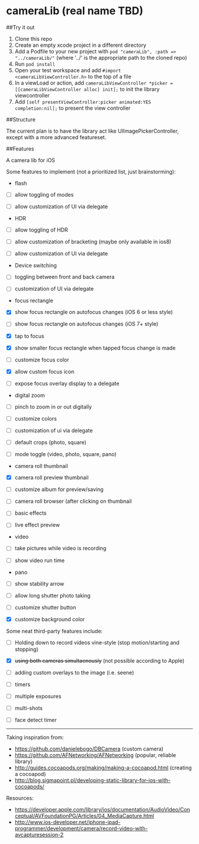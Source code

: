 cameraLib (real name TBD)
=========

##Try it out

1. Clone this repo
2. Create an empty xcode project in a different directory
3. Add a Podfile to your new project with `pod "cameraLib", :path => "../cameraLib/"` (where '../' is the appropriate path to the cloned repo)
4. Run `pod install`
5. Open your test workspace and add `#import <cameraLibViewController.h>` to the top of a file
6. In a viewLoad or action, add `cameraLibViewController *picker = [[cameraLibViewController alloc] init];` to init the library viewcontroller
7. Add `[self presentViewController:picker animated:YES completion:nil];` to present the view controller

##Structure

The current plan is to have the library act like UIImagePickerController, except with a more advanced featureset.

##Features

A camera lib for iOS

Some features to implement (not a prioritized list, just brainstorming):

- flash

 - [ ] allow toggling of modes
 
 - [ ] allow customization of UI via delegate
 
- HDR

 - [ ] allow toggling of HDR
 
 - [ ] allow customization of bracketing (maybe only available in ios8)
 
 - [ ] allow customization of UI via delegate

- Device switching

 - [ ] toggling between front and back camera
 
 - [ ] customization of UI via delegate

- focus rectangle

 - [x] show focus rectangle on autofocus changes (iOS 6 or less style)
 
 - [ ] show focus rectangle on autofocus changes (iOS 7+ style)
 
 - [x] tap to focus
 
 - [x] show smaller focus rectangle when tapped focus change is made
 
 - [ ] customize focus color
 
 - [x] allow custom focus icon
 
 - [ ] expose focus overlay display to a delegate

- digital zoom

 - [ ] pinch to zoom in or out digitally
 
 - [ ] customize colors
 
 - [ ] customization of ui via delegate

- [ ] default crops (photo, square)

- [ ] mode toggle (video, photo, square, pano)

- camera roll thumbnail

 - [x] camera roll preview thumbnail

 - [ ] customize album for preview/saving

 - [ ] camera roll browser (after clicking on thumbnail

- [ ] basic effects

- [ ] live effect preview

- video 

 - [ ] take pictures while video is recording

 - [ ] show video run time

- pano

 - [ ] show stability arrow

 - [ ]  allow long shutter photo taking

- [ ] customize shutter button

- [x] customize background color



Some neat third-party features include:

- [ ] Holding down to record videos vine-style (stop motion/starting and stopping)

- [x] ~~using both cameras simultaenously~~ (not possible according to Apple)

- [ ] adding custom overlays to the image (i.e. seene)

- [ ] timers

- [ ] multiple exposures

- [ ] multi-shots

- [ ] face detect timer

----------

Taking inspiration from:
- https://github.com/danielebogo/DBCamera (custom camera)
- https://github.com/AFNetworking/AFNetworking (popular, reliable library)
- http://guides.cocoapods.org/making/making-a-cocoapod.html (creating a cocoapod)
- http://blog.sigmapoint.pl/developing-static-library-for-ios-with-cocoapods/
  
Resources:
- https://developer.apple.com/library/ios/documentation/AudioVideo/Conceptual/AVFoundationPG/Articles/04_MediaCapture.html
- http://www.ios-developer.net/iphone-ipad-programmer/development/camera/record-video-with-avcapturesession-2

